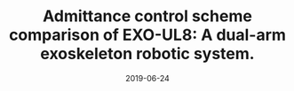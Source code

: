 ---
title: "Admittance control scheme comparison of EXO-UL8: A dual-arm exoskeleton robotic system."
authors: "Yang Shen, Jianwei Sun, Ji Ma, Jacob Rosen."
venue: "IEEE 16th International Conference on Rehabilitation Robotics (ICORR), 2019."
date: 2019-06-24
link: "https://ieeexplore.ieee.org/abstract/document/8779545"
pdf: "../assets/files/ICORR_2019.pdf"
citation: 'Y. Shen, J. Sun, J. Ma and J. Rosen, "Admittance Control Scheme Comparison of EXO-UL8: A Dual-Arm Exoskeleton Robotic System," 2019 IEEE 16th International Conference on Rehabilitation Robotics (ICORR), 2019, pp. 611-617, doi: 10.1109/ICORR.2019.8779545.'
---